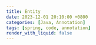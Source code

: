 ```yaml
---
title: Entity
date: 2023-12-01 20:10:00 +0800
categories: [Java, Annotation]
tags: [spring, code, annotation]
render_with_liquid: false
---
```

